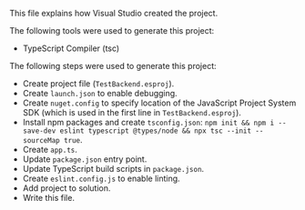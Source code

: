 This file explains how Visual Studio created the project.

The following tools were used to generate this project:
- TypeScript Compiler (tsc)

The following steps were used to generate this project:
- Create project file (`TestBackend.esproj`).
- Create `launch.json` to enable debugging.
- Create `nuget.config` to specify location of the JavaScript Project System SDK (which is used in the first line in `TestBackend.esproj`).
- Install npm packages and create `tsconfig.json`: `npm init && npm i --save-dev eslint typescript @types/node && npx tsc --init --sourceMap true`.
- Create `app.ts`.
- Update `package.json` entry point.
- Update TypeScript build scripts in `package.json`.
- Create `eslint.config.js` to enable linting.
- Add project to solution.
- Write this file.
